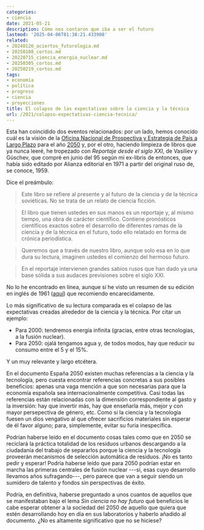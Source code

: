 ```yaml
---
categories:
- ciencia
date: 2021-05-21
description: Cómo nos contaron que iba a ser el futuro
lastmod: '2025-04-06T01:38:21.433908'
related:
- 20240126_aciertos_futurologia.md
- 20250108_cortos.md
- 20220715_ciencia_energia_nuclear.md
- 20250305_cortos.md
- 20250219_cortos.md
tags:
- economía
- política
- progreso
- ciencia
- proyecciones
title: El colapso de las expectativas sobre la ciencia y la técnica
url: /2021/colapso-expectativas-ciencia-tecnica/
---
```


Esta han coincidido dos eventos relacionados: por un lado, hemos conocido cuál es la visión de la  [Oficina Nacional de Prospectiva y Estrategia de País a Largo Plazo](https://es.wikipedia.org/wiki/Oficina_Nacional_de_Prospectiva_y_Estrategia) para el año [2050](https://www.espana2050.com/) y, por el otro, haciendo limpieza de libros que ya nunca leeré, he tropezado con _Reportaje desde el siglo XXI_, de Vasilíev y Gúschev, que compré en junio del 95 según mi ex-libris de entonces, que había sido editado por Alianza editorial en 1971 a partir del original ruso de, se conoce, 1959.

Dice el preámbulo:

> Este libro se refiere al presente y al futuro de la ciencia y de la técnica soviéticas. No se trata de un relato de ciencia ficción.

> El libro que tienen ustedes en sus manos es un reportaje y, al mismo tiempo, una obra de carácter científico. Contiene pronósticos científicos exactos sobre el desarrollo de diferentes ramas de la ciencia y de la técnica en el futuro, todo ello relatado en forma de crónica periodística.

> Queremos que a través de nuestro libro, aunque solo esa en lo que dura su lectura, imaginen ustedes el comienzo del hermoso futuro.

> En el reportaje intervienen grandes sabios rusos que han dado ya una base sólida a sus audaces previsiones sobre el siglo XXI.

No lo he encontrado en línea, aunque sí he visto un resumen de su edición en inglés de 1961 ([aquí](https://fantasiesofpossibility.wordpress.com/category/mikhail-vassiliev/)) que recomiendo encarecidamente.

Lo más significativo de su lectura comparada es el colapso de las expectativas creadas alrededor de la ciencia y la técnica. Por citar un ejemplo:

- Para 2000: tendremos energía infinita (gracias, entre otras tecnologías, a la fusión nuclear).
- Para 2050: ojalá tengamos agua y, de todos modos, hay que reducir su consumo entre el 5 y el 15%.

Y un muy relevante y largo etcétera.

En el documento España 2050 existen muchas referencias a la ciencia y la tecnología, pero cuesta encontrar referencias concretas a sus posibles beneficios: apenas una vaga mención a que son necesarias para que la economía española sea internacionalmente competitiva. Casi todas las referencias están relacionadas con la dimensión correspondiente al gasto y la inversión: hay que invertir más, hay que enseñarla más, mejor y con mayor persepectiva de género, etc. Como si la ciencia y la tecnología fuesen un dios vengativo al que ofrecer sacrificios materiales sin esperar de él favor alguno; para, simplemente, evitar su furia inespecífica.

Podrían haberse leído en el documento cosas tales como que en 2050 se reciclará la práctica totalidad de los residuos urbanos descargando a la ciudadanía del trabajo de separarlos porque la ciencia y la tecnología proveerán mecanismos de selección automática de residuos. ¡No es tanto pedir y esperar! Podría haberse leído que para 2050 podrían estar en marcha las primeras centrales de fusión nuclear ---sí, esas cuyo desarrollo llevamos años sufragando---, pero parece que van a seguir siendo un sumidero de talento y fondos sin perspectivas de éxito.

Podría, en definitiva, haberse preguntado a unos cuantos de aquellos que se manifestaban bajo el lema _Sin ciencia no hay futuro_  qué beneficios le cabe esperar obtener a la sociedad del 2050 de aquello que quiera que estén desarrollando hoy en día en sus laboratorios y haberlo añadido al documento. ¿No es altamente significativo que no se hiciese?